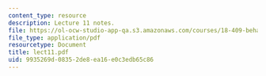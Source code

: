 ```yaml
---
content_type: resource
description: Lecture 11 notes.
file: https://ol-ocw-studio-app-qa.s3.amazonaws.com/courses/18-409-behavior-of-algorithms-spring-2002/9935269d08352de8ea16e0c3edb65c86_lect11.pdf
file_type: application/pdf
resourcetype: Document
title: lect11.pdf
uid: 9935269d-0835-2de8-ea16-e0c3edb65c86
---
```

